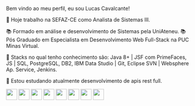 Bem vindo ao meu perfil, eu sou Lucas Cavalcante!

🔭 Hoje trabalho na SEFAZ-CE como Analista de Sistemas III.

📚 Formado em análise e desenvolvimento de Sistemas pela UniAteneu.
📚 Pós Graduado em Especialista em Desenvolvimento Web Full-Stack na PUC Minas Virtual.

📑 Stacks no qual tenho conhecimento são: Java 8+ | JSF com PrimeFaces, JS | SQL, PostgreSQL, DB2, IBM Data Studio | Git, Eclipse SVN | Websphere Ap. Service, Jenkins.

🌱 Estou estudando atualmente desenvolvimento de apis rest full.

<div>
  <img height="30em" src="https://cdn.jsdelivr.net/gh/devicons/devicon/icons/java/java-original.svg" />
  <img height="30em" src="https://cdn.jsdelivr.net/gh/devicons/devicon/icons/javascript/javascript-original.svg" />
  <img height="30em" src="https://cdn.jsdelivr.net/gh/devicons/devicon/icons/postgresql/postgresql-original.svg" />
  <img height="30em" src="https://cdn.jsdelivr.net/gh/devicons/devicon/icons/git/git-original.svg" />
  <img height="30em" src="https://cdn.jsdelivr.net/gh/devicons/devicon/icons/jenkins/jenkins-original.svg" />
  <img height="30em" src="https://cdn.jsdelivr.net/gh/devicons/devicon/icons/spring/spring-original.svg" />
  <img height="30em" src="https://cdn.jsdelivr.net/gh/devicons/devicon/icons/docker/docker-original.svg" />
  <img height="30em" src="https://cdn.jsdelivr.net/gh/devicons/devicon/icons/react/react-original.svg" />
</div>
